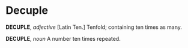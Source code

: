 # Decuple

**DECUPLE**, _adjective_ \[Latin Ten.\] Tenfold; containing ten times as many.

**DECUPLE**, _noun_ A number ten times repeated.